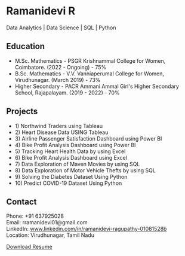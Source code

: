 <!DOCTYPE html>
<html lang="en">
<head>
  <meta charset="UTF-8">
  <meta name="viewport" content="width=device-width, initial-scale=1.0">
  <title>Ramanidevi R - Portfolio</title>
  <link rel="stylesheet" href="styles.css">
</head>
<body>
  <div class="container">
    <div class="card">
      <div class="front">
        <h1>Ramanidevi R</h1>
        <p>Data Analytics | Data Science | SQL | Python</p>
      </div>
      <div class="back">
        <h2>Education</h2>
        <ul>
          <li>M.Sc. Mathematics - PSGR Krishnammal College for Women, Coimbatore. (2022 - Ongoing) - 75%</li>
          <li>B.Sc. Mathematics - V.V. Vanniaperumal College for Women, Virudhunagar. (March 2019) - 73%</li>
          <li>Higher Secondary - PACR Ammani Ammal Girl's Higher Secondary School, Rajapalayam. (2019 - 2022) - 70%</li>
        </ul>
        <h2>Projects</h2>
        <ul>
          <li>1) Northwind Traders using Tableau</li>
          <li>2) Heart Disease Data USING Tableau</li>
          <li>3) Airline Passenger Satisfaction Dashboard using Power BI</li>
          <li>4) Bike Profit Analysis Dashboard using Power BI</li>
          <li>5) Tracking Heart Health Data by using Excel</li>
          <li>6) Bike Profit Analysis Dashboard using Excel</li>
          <li>7) Data Exploration of Maven Movies by using SQL</li>
          <li>8) Data Exploration of Motor Vehicle Thefts by using SQL</li>
          <li>9) Solving the Diabetes Dataset Using Python</li>
          <li>10) Predict COVID-19 Dataset Using Python</li>
        </ul>
        <h2>Contact</h2>
        <p>
          Phone: +91 637925028<br>
          Email: rramanidevi01@gmail.com<br>
          LinkedIn: <a href="#" target="_blank">www.linkedin.com/in/ramanidevi-ragupathy-01081528b</a><br>
          Location: Virudhunagar, Tamil Nadu
        </p>
        <a href="resume.pdf" target="_blank">Download Resume</a>
      </div>
    </div>
  </div>

  <script src="https://cdnjs.cloudflare.com/ajax/libs/jquery/3.6.0/jquery.min.js"></script>
  <script src="script.js"></script>
</body>
</html>
